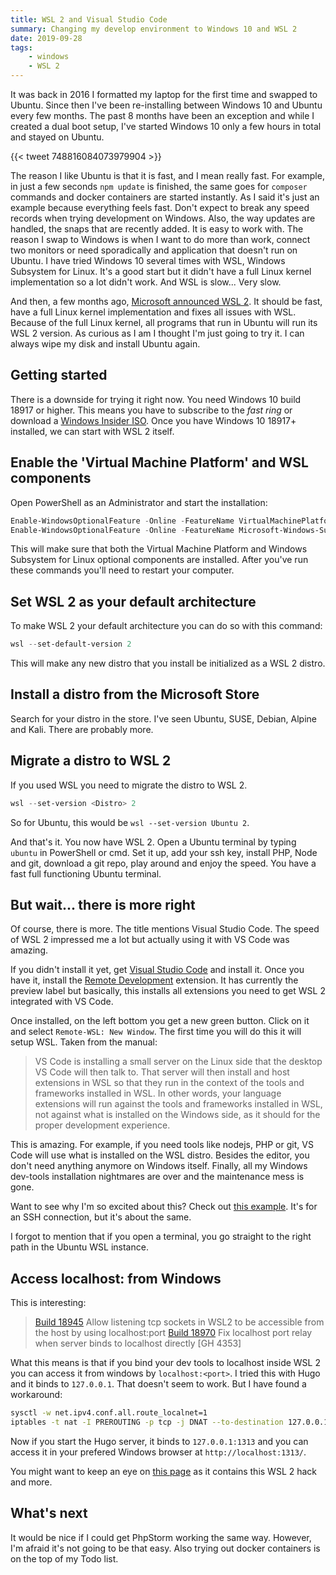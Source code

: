```yaml
---
title: WSL 2 and Visual Studio Code
summary: Changing my develop environment to Windows 10 and WSL 2
date: 2019-09-28
tags:
    - windows
    - WSL 2
---
```


It was back in 2016 I formatted my laptop for the first time and swapped to Ubuntu. Since then I've been re-installing between Windows 10 and Ubuntu every few months. The past 8 months have been an exception and while I created a dual boot setup, I've started Windows 10 only a few hours in total and stayed on Ubuntu.

{{< tweet 748816084073979904 >}}

The reason I like Ubuntu is that it is fast, and I mean really fast. For example, in just a few seconds `npm update` is finished, the same goes for `composer` commands and docker containers are started instantly. As I said it's just an example because everything feels fast. Don't expect to break any speed records when trying development on Windows. Also, the way updates are handled, the snaps that are recently added. It is easy to work with. The reason I swap to Windows is when I want to do more than work, connect two monitors or need sporadically and application that doesn't run on Ubuntu. I have tried Windows 10 several times with WSL, Windows Subsystem for Linux. It's a good start but it didn't have a full Linux kernel implementation so a lot didn't work. And WSL is slow... Very slow.

And then, a few months ago, [Microsoft announced WSL 2](https://youtu.be/lwhMThePdIo). It should be fast, have a full Linux kernel implementation and fixes all issues with WSL. Because of the full Linux kernel, all programs that run in Ubuntu will run its WSL 2 version. As curious as I am I thought I'm just going to try it. I can always wipe my disk and install Ubuntu again.

## Getting started

There is a downside for trying it right now. You need Windows 10 build 18917 or higher. This means you have to subscribe to the *fast ring* or download a [Windows Insider ISO](https://insider.windows.com/en-us/getting-started/). Once you have Windows 10 18917+ installed, we can start with WSL 2 itself.

## Enable the 'Virtual Machine Platform' and WSL components

Open PowerShell as an Administrator and start the installation:

```powershell
Enable-WindowsOptionalFeature -Online -FeatureName VirtualMachinePlatform
Enable-WindowsOptionalFeature -Online -FeatureName Microsoft-Windows-Subsystem-Linux
```

This will make sure that both the Virtual Machine Platform and Windows Subsystem for Linux optional components are installed. After you've run these commands you'll need to restart your computer.

## Set WSL 2 as your default architecture

To make WSL 2 your default architecture you can do so with this command:

```powershell
wsl --set-default-version 2
```

This will make any new distro that you install be initialized as a WSL 2 distro.

## Install a distro from the Microsoft Store

Search for your distro in the store. I've seen Ubuntu, SUSE, Debian, Alpine and Kali. There are probably more.

## Migrate a distro to WSL 2

If you used WSL you need to migrate the distro to WSL 2.

```powershell
wsl --set-version <Distro> 2
```

So for Ubuntu, this would be `wsl --set-version Ubuntu 2`.

And that's it. You now have WSL 2. Open a Ubuntu terminal by typing `ubuntu` in PowerShell or cmd. Set it up, add your ssh key, install PHP, Node and git, download a git repo, play around and enjoy the speed. You have a fast full functioning Ubuntu terminal.

## But wait... there is more right

Of course, there is more. The title mentions Visual Studio Code. The speed of WSL 2 impressed me a lot but actually using it with VS Code was amazing.

If you didn't install it yet, get [Visual Studio Code](https://code.visualstudio.com/) and install it. Once you have it, install the [Remote Development](https://marketplace.visualstudio.com/items?itemName=ms-vscode-remote.vscode-remote-extensionpack) extension. It has currently the preview label but basically, this installs all extensions you need to get WSL 2 integrated with VS Code.

Once installed, on the left bottom you get a new green button. Click on it and select `Remote-WSL: New Window`. The first time you will do this it will setup WSL. Taken from the manual:

> VS Code is installing a small server on the Linux side that the desktop VS Code will then talk to. That server will then install and host extensions in WSL so that they run in the context of the tools and frameworks installed in WSL. In other words, your language extensions will run against the tools and frameworks installed in WSL, not against what is installed on the Windows side, as it should for the proper development experience.

This is amazing. For example, if you need tools like nodejs, PHP or git, VS Code will use what is installed on the WSL distro. Besides the editor, you don't need anything anymore on Windows itself. Finally, all my Windows dev-tools installation nightmares are over and the maintenance mess is gone.

Want to see why I'm so excited about this? Check out [this example](https://microsoft.github.io/vscode-remote-release/images/ssh-readme.gif). It's for an SSH connection, but it's about the same.

I forgot to mention that if you open a terminal, you go straight to the right path in the Ubuntu WSL instance.

## Access localhost:<port> from Windows

This is interesting:

> [Build 18945](https://docs.microsoft.com/en-us/windows/wsl/release-notes#build-18945) Allow listening tcp sockets in WSL2 to be accessible from the host by using localhost:port
> [Build 18970](https://docs.microsoft.com/en-us/windows/wsl/release-notes#build-18970) Fix localhost port relay when server binds to localhost directly [GH 4353]

What this means is that if you bind your dev tools to localhost inside WSL 2 you can access it from windows by `localhost:<port>`. I tried this with Hugo and it binds to `127.0.0.1`. That doesn't seem to work. But I have found a workaround:

```bash
sysctl -w net.ipv4.conf.all.route_localnet=1
iptables -t nat -I PREROUTING -p tcp -j DNAT --to-destination 127.0.0.1
```

Now if you start the Hugo server, it binds to `127.0.0.1:1313` and you can access it in your prefered Windows browser at `http://localhost:1313/`.

You might want to keep an eye on [this page](https://github.com/shayne/wsl2-hacks) as it contains this WSL 2 hack and more.

## What's next

It would be nice if I could get PhpStorm working the same way. However, I'm afraid it's not going to be that easy. Also trying out docker containers is on the top of my Todo list.
